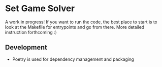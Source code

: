 # Set Game Solver

A work in progress! If you want to run the code, the best place to start is to look at the Makefile for entrypoints and go from there. More detailed instruction forthcoming :)

## Development

- Poetry is used for dependency management and packaging